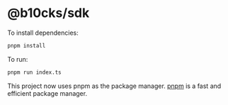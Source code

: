 # @b10cks/sdk

To install dependencies:

```bash
pnpm install
```

To run:

```bash
pnpm run index.ts
```

This project now uses pnpm as the package manager. [pnpm](https://pnpm.io/) is a fast and efficient package manager.
